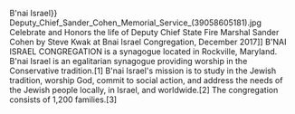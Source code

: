 B'nai Israel}} Deputy_Chief_Sander_Cohen_Memorial_Service_(39058605181).jpg Celebrate and Honors the life of Deputy Chief State Fire Marshal Sander Cohen by Steve Kwak at Bnai Israel Congregation, December 2017]] B'NAI ISRAEL CONGREGATION is a synagogue located in Rockville, Maryland. B'nai Israel is an egalitarian synagogue providing worship in the Conservative tradition.[1] B'nai Israel's mission is to study in the Jewish tradition, worship God, commit to social action, and address the needs of the Jewish people locally, in Israel, and worldwide.[2] The congregation consists of 1,200 families.[3]

